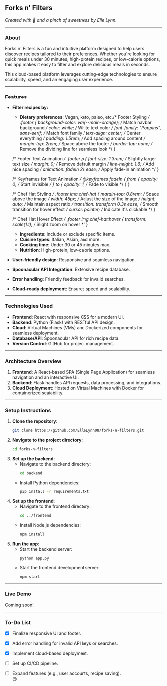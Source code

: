 ## **Forks n' Filters**  
*Created with 🧡 and a pinch of sweetness by Elle Lynn.*

---

### **About**  
Forks n' Filters is a fun and intuitive platform designed to help users discover recipes tailored to their preferences. Whether you're looking for quick meals under 30 minutes, high-protein recipes, or low-calorie options, this app makes it easy to filter and explore delicious meals in seconds.

This cloud-based platform leverages cutting-edge technologies to ensure scalability, speed, and an engaging user experience.

---

### **Features**  
- **Filter recipes by:**
  - **Dietary preferences**: Vegan, keto, paleo, etc./* Footer Styling */
.footer {
    background-color: var(--main-orange); /* Match navbar background */
    color: white; /* White text color */
    font-family: "Poppins", sans-serif; /* Match font family */
    text-align: center; /* Center everything */
    padding: 1.5rem; /* Add spacing around content */
    margin-top: 2rem; /* Space above the footer */
    border-top: none; /* Remove the dividing line for seamless look */
  }
  
  /* Footer Text Animation */
  .footer p {
    font-size: 1.3rem; /* Slightly larger text size */
    margin: 0; /* Remove default margin */
    line-height: 1.6; /* Add nice spacing */
    animation: fadeIn 2s ease; /* Apply fade-in animation */
  }
  
  /* Keyframes for Text Animation */
  @keyframes fadeIn {
    from {
      opacity: 0; /* Start invisible */
    }
    to {
      opacity: 1; /* Fade to visible */
    }
  }
  
  /* Chef Hat Styling */
  .footer img.chef-hat {
    margin-top: 0.8rem; /* Space above the image */
    width: 45px; /* Adjust the size of the image */
    height: auto; /* Maintain aspect ratio */
    transition: transform 0.3s ease; /* Smooth transition for hover effect */
    cursor: pointer; /* Indicate it's clickable */
  }
  
  /* Chef Hat Hover Effect */
  .footer img.chef-hat:hover {
    transform: scale(1.1); /* Slight zoom on hover */
  }
  - **Ingredients**: Include or exclude specific items.
  - **Cuisine types**: Italian, Asian, and more.
  - **Cooking time**: Under 30 or 45 minutes max.
  - **Nutrition**: High-protein, low-calorie options.
- **User-friendly design**: Responsive and seamless navigation.
- **Spoonacular API Integration**: Extensive recipe database.
- **Error handling**: Friendly feedback for invalid searches.
- **Cloud-ready deployment**: Ensures speed and scalability.

---

### **Technologies Used**  
- **Frontend**: React with responsive CSS for a modern UI.  
- **Backend**: Python (Flask) with RESTful API design.  
- **Cloud**: Virtual Machines (VMs) and Dockerized components for seamless deployment.  
- **Database/API**: Spoonacular API for rich recipe data.  
- **Version Control**: GitHub for project management.  

---

### **Architecture Overview**  
1. **Frontend**: A React-based SPA (Single Page Application) for seamless navigation and an interactive UI.  
2. **Backend**: Flask handles API requests, data processing, and integrations.  
3. **Cloud Deployment**: Hosted on Virtual Machines with Docker for containerized scalability.  

---

### **Setup Instructions**  
1. **Clone the repository**:
   ```bash
   git clone https://github.com/ElleLynn08/forks-n-filters.git
   ```
2. **Navigate to the project directory**:
   ```bash
   cd forks-n-filters
   ```
3. **Set up the backend**:
   - Navigate to the backend directory:
     ```bash
     cd backend
     ```
   - Install Python dependencies:
     ```bash
     pip install -r requirements.txt
     ```
4. **Set up the frontend**:
   - Navigate to the frontend directory:
     ```bash
     cd ../frontend
     ```
   - Install Node.js dependencies:
     ```bash
     npm install
     ```
5. **Run the app**:
   - Start the backend server:
     ```bash
     python app.py
     ```
   - Start the frontend development server:
     ```bash
     npm start
     ```

---

### **Live Demo**  
Coming soon!

---

### **To-Do List**  
- [x] Finalize responsive UI and footer.  
- [x] Add error handling for invalid API keys or searches.  
- [x] Implement cloud-based deployment.  
- [ ] Set up CI/CD pipeline.  
- [ ] Expand features (e.g., user accounts, recipe saving).  
😊



